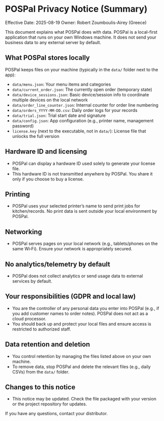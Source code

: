 # POSPal Privacy Notice (Summary)

Effective Date: 2025-08-19
Owner: Robert Zoumboulis-Airey (Greece)

This document explains what POSPal does with data. POSPal is a local-first application that runs on your own Windows machine. It does not send your business data to any external server by default.

## What POSPal stores locally
POSPal keeps files on your machine (typically in the `data/` folder next to the app):
- `data/menu.json`: Your menu items and categories
- `data/current_order.json`: The currently open order (temporary state)
- `data/device_sessions.json`: Basic device/session info to coordinate multiple devices on the local network
- `data/order_line_counter.json`: Internal counter for order line numbering
- `data/orders_YYYY-MM-DD.csv`: Daily order logs for your records
- `data/trial.json`: Trial start date and signature
- `data/config.json`: App configuration (e.g., printer name, management password)
- `license.key` (next to the executable, not in `data/`): License file that unlocks the full version

## Hardware ID and licensing
- POSPal can display a hardware ID used solely to generate your license file.
- This hardware ID is not transmitted anywhere by POSPal. You share it only if you choose to buy a license.

## Printing
- POSPal uses your selected printer’s name to send print jobs for kitchen/records. No print data is sent outside your local environment by POSPal.

## Networking
- POSPal serves pages on your local network (e.g., tablets/phones on the same Wi‑Fi). Ensure your network is appropriately secured.

## No analytics/telemetry by default
- POSPal does not collect analytics or send usage data to external services by default.

## Your responsibilities (GDPR and local law)
- You are the controller of any personal data you enter into POSPal (e.g., if you add customer names to order notes). POSPal does not act as a cloud processor.
- You should back up and protect your local files and ensure access is restricted to authorized staff.

## Data retention and deletion
- You control retention by managing the files listed above on your own machine.
- To remove data, stop POSPal and delete the relevant files (e.g., daily CSVs) from the `data/` folder.

## Changes to this notice
- This notice may be updated. Check the file packaged with your version or the project repository for updates.

If you have any questions, contact your distributor.
